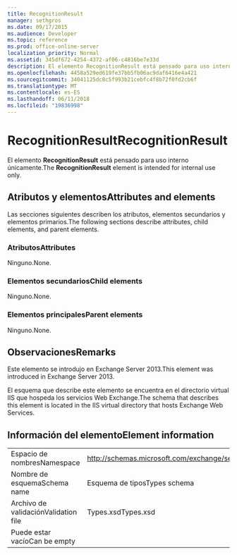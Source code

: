 ```yaml
---
title: RecognitionResult
manager: sethgros
ms.date: 09/17/2015
ms.audience: Developer
ms.topic: reference
ms.prod: office-online-server
localization_priority: Normal
ms.assetid: 345df672-4254-4372-af06-c4816be7e33d
description: El elemento RecognitionResult está pensado para uso interno únicamente.
ms.openlocfilehash: 4458a529ed619fe37bb5fb06ac9daf6416e4a421
ms.sourcegitcommit: 34041125dc8c5f993b21cebfc4f8b72f0fd2cb6f
ms.translationtype: MT
ms.contentlocale: es-ES
ms.lasthandoff: 06/11/2018
ms.locfileid: "19836998"
---
```

# <a name="recognitionresult"></a><span data-ttu-id="76d81-103">RecognitionResult</span><span class="sxs-lookup"><span data-stu-id="76d81-103">RecognitionResult</span></span>

<span data-ttu-id="76d81-104">El elemento **RecognitionResult** está pensado para uso interno únicamente.</span><span class="sxs-lookup"><span data-stu-id="76d81-104">The **RecognitionResult** element is intended for internal use only.</span></span> 

## <a name="attributes-and-elements"></a><span data-ttu-id="76d81-105">Atributos y elementos</span><span class="sxs-lookup"><span data-stu-id="76d81-105">Attributes and elements</span></span>

<span data-ttu-id="76d81-106">Las secciones siguientes describen los atributos, elementos secundarios y elementos primarios.</span><span class="sxs-lookup"><span data-stu-id="76d81-106">The following sections describe attributes, child elements, and parent elements.</span></span>
  
### <a name="attributes"></a><span data-ttu-id="76d81-107">Atributos</span><span class="sxs-lookup"><span data-stu-id="76d81-107">Attributes</span></span>

<span data-ttu-id="76d81-108">Ninguno.</span><span class="sxs-lookup"><span data-stu-id="76d81-108">None.</span></span>
  
### <a name="child-elements"></a><span data-ttu-id="76d81-109">Elementos secundarios</span><span class="sxs-lookup"><span data-stu-id="76d81-109">Child elements</span></span>

<span data-ttu-id="76d81-110">Ninguno.</span><span class="sxs-lookup"><span data-stu-id="76d81-110">None.</span></span>
  
### <a name="parent-elements"></a><span data-ttu-id="76d81-111">Elementos principales</span><span class="sxs-lookup"><span data-stu-id="76d81-111">Parent elements</span></span>

<span data-ttu-id="76d81-112">Ninguno.</span><span class="sxs-lookup"><span data-stu-id="76d81-112">None.</span></span>
  
## <a name="remarks"></a><span data-ttu-id="76d81-113">Observaciones</span><span class="sxs-lookup"><span data-stu-id="76d81-113">Remarks</span></span>

<span data-ttu-id="76d81-114">Este elemento se introdujo en Exchange Server 2013.</span><span class="sxs-lookup"><span data-stu-id="76d81-114">This element was introduced in Exchange Server 2013.</span></span>
  
<span data-ttu-id="76d81-115">El esquema que describe este elemento se encuentra en el directorio virtual IIS que hospeda los servicios Web Exchange.</span><span class="sxs-lookup"><span data-stu-id="76d81-115">The schema that describes this element is located in the IIS virtual directory that hosts Exchange Web Services.</span></span>
  
## <a name="element-information"></a><span data-ttu-id="76d81-116">Información del elemento</span><span class="sxs-lookup"><span data-stu-id="76d81-116">Element information</span></span>

|||
|:-----|:-----|
|<span data-ttu-id="76d81-117">Espacio de nombres</span><span class="sxs-lookup"><span data-stu-id="76d81-117">Namespace</span></span>  <br/> |http://schemas.microsoft.com/exchange/services/2006/types  <br/> |
|<span data-ttu-id="76d81-118">Nombre de esquema</span><span class="sxs-lookup"><span data-stu-id="76d81-118">Schema name</span></span>  <br/> |<span data-ttu-id="76d81-119">Esquema de tipos</span><span class="sxs-lookup"><span data-stu-id="76d81-119">Types schema</span></span>  <br/> |
|<span data-ttu-id="76d81-120">Archivo de validación</span><span class="sxs-lookup"><span data-stu-id="76d81-120">Validation file</span></span>  <br/> |<span data-ttu-id="76d81-121">Types.xsd</span><span class="sxs-lookup"><span data-stu-id="76d81-121">Types.xsd</span></span>  <br/> |
|<span data-ttu-id="76d81-122">Puede estar vacío</span><span class="sxs-lookup"><span data-stu-id="76d81-122">Can be empty</span></span>  <br/> ||
   

